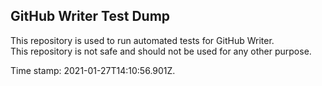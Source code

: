 ## GitHub Writer Test Dump

This repository is used to run automated tests for GitHub Writer.  
This repository is not safe and should not be used for any other purpose.

Time stamp: 2021-01-27T14:10:56.901Z.
